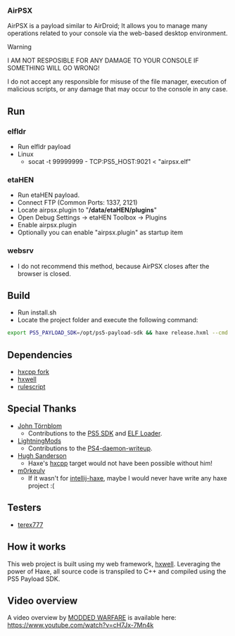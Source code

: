 ### AirPSX
AirPSX is a payload similar to AirDroid; It allows you to manage many operations related to your console via the web-based desktop environment.

> [!WARNING]
> I AM NOT RESPOSIBLE FOR ANY DAMAGE TO YOUR CONSOLE IF SOMETHING WILL GO WRONG!
>
> I do not accept any responsible for misuse of the file manager, execution of malicious scripts, or any damage that may occur to the console in any case.

## Run

### elfldr
- Run elfldr payload
- Linux
  - socat -t 99999999 - TCP:PS5_HOST:9021 < "airpsx.elf"

### etaHEN
- Run etaHEN payload.
- Connect FTP (Common Ports: 1337, 2121)
- Locate airpsx.plugin to "**/data/etaHEN/plugins**"
- Open Debug Settings -> etaHEN Toolbox -> Plugins
- Enable airpsx.plugin
- Optionally you can enable "airpsx.plugin" as startup item 

### websrv
- I do not recommend this method, because AirPSX closes after the browser is closed.

## Build

- Run install.sh
- Locate the project folder and execute the following command:
```sh
export PS5_PAYLOAD_SDK=/opt/ps5-payload-sdk && haxe release.hxml --cmd "mv out/HxWell out/airpsx.elf"
```

## Dependencies
- [hxcpp fork](https://github.com/barisyild/hxcpp/tree/ps5-payload)
- [hxwell](https://github.com/barisyild/hxwell)
- [rulescript](https://github.com/Kriptel/RuleScript)

## Special Thanks
- [John Törnblom](https://github.com/john-tornblom)
    - Contributions to the [PS5 SDK](https://github.com/ps5-payload-dev/sdk) and [ELF Loader](https://github.com/ps5-payload-dev/elfldr).
- [LightningMods](https://github.com/LightningMods)
    - Contributions to the [PS4-daemon-writeup](https://github.com/LightningMods/PS4-daemon-writeup).
- [Hugh Sanderson](https://github.com/hughsando)
    - Haxe's [hxcpp](https://github.com/HaxeFoundation/hxcpp) target would not have been possible without him!
- [m0rkeulv](https://github.com/m0rkeulv)
    - If it wasn't for [intellij-haxe](https://github.com/HaxeFoundation/intellij-haxe), maybe I would never have write any haxe project :(

## Testers
- [terex777](https://x.com/TeRex777_)

## How it works
This web project is built using my web framework, [hxwell](https://github.com/barisyild/hxwell). Leveraging the power of Haxe, all source code is transpiled to C++ and compiled using the PS5 Payload SDK.

## Video overview
A video overview by [MODDED WARFARE](https://x.com/MODDED_WARFARE) is available here: https://www.youtube.com/watch?v=cH7Jx-7Mn4k
